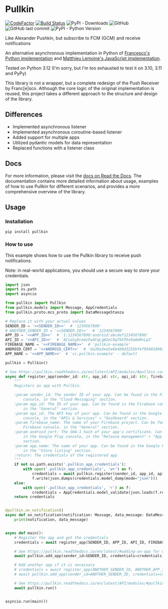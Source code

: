# Pullkin

[![CodeFactor](https://www.codefactor.io/repository/github/whiteapfel/pullkin/badge/master)](https://www.codefactor.io/repository/github/whiteapfel/pullkin/overview/master)
[![Build Status](https://app.travis-ci.com/WhiteApfel/Pullkin.svg?branch=master)](https://app.travis-ci.com/WhiteApfel/Pullkin)
![PyPI - Downloads](https://img.shields.io/pypi/dm/pullkin)
![GitHub](https://img.shields.io/github/license/whiteapfel/pullkin)
![GitHub last commit](https://img.shields.io/github/last-commit/whiteapfel/pullkin)
![PyPI - Python Version](https://img.shields.io/pypi/pyversions/pullkin)

Like Alexander Pushkin, but subscribe to FCM (GCM) and receive notifications

An alternative asynchronous implementation in Python 
of [Francesco's Python implementation](https://github.com/Francesco149/push_receiver) 
and [Matthieu Lemoine's JavaScript implementation](https://github.com/MatthieuLemoine/push-receiver).

Tested on Python 3.12 (I'm sorry, but I'm too exhausted to test it on 3.10, 3.11 and PyPy)

This library is not a wrapper, but a complete redesign of the Push Receiver by Franc[e]sco. 
Although the core logic of the original implementation is reused,
this project takes a different approach to the structure and design of the library.

## Differences

* Implemented asynchronous listener
* Implemented asynchronous coroutine-based listener
* Added support for multiple apps
* Utilized pydantic models for data representation
* Replaced functions with a listener class

## Docs

For more information, please visit the [docs on Read the Docs](https://pullkin.readthedocs.io/en/latest/).
The documentation contains more detailed information about usage, 
examples of how to use Pullkin for different scenarios, 
and provides a more comprehensive overview of the library.

## Usage

### Installation

```shell
pip install pullkin
```

### How to use
This example shows how to use the Pullkin library to receive push notifications.

Note: in real-world applications, you should use a secure way to store your credentials.

```python
import json
import os.path
import asyncio

from pullkin import Pullkin
from pullkin.models import Message, AppCredentials
from pullkin.proto.mcs_proto import DataMessageStanza

# Replace it with your actual values
SENDER_ID = '<<SENDER_ID>>'  # '1234567890'
# ANOTHER_SENDER_ID = '<<SENDER_ID>>'  # '1234567890'
APP_ID = '<<APP_ID>>'  # '1:1234567890:android:abcdef1234567890'
API_ID = '<<API_ID>>'  # 'AIzaSyDce4zFw4CqLqW2eCOqTbXfDx9a8mRnLpI'
FIREBASE_NAME = '<<FIREBASE_NAME>>'  # 'pullkin-example'
ANDROID_CERT = '<<ANDROID_CERT>>'  # 'da39a3ee5e6b4b0d3255bfef95601890afd80709' - default
APP_NAME = '<<APP_NAME>>'  # 'cc.pullkin.example' - default

pullkin = Pullkin()

# See https://pullkin.readthedocs.io/en/latest/API/modules/#pullkin.core.PullkinCore.register for more information
async def register_app(sender_id: str, app_id: str, api_id: str, firebase_name: str, android_cert: str, app_name: str):
    """
    Registers an app with Pullkin.

    :param sender_id: The sender ID of your app. Can be found in the Firebase
        console, in the "Cloud Messaging" section.
    :param app_id: The ID of your app. Can be found in the Firebase console,
        in the "General" section.
    :param api_id: The API key of your app. Can be found in the Google Cloud
        console, in the "APIs & Services" > "Dashboard" section.
    :param firebase_name: The name of your Firebase project. Can be found in the
        Firebase console, in the "General" section.
    :param android_cert: The SHA-1 hash of your app's certificate. Can be found
        in the Google Play console, in the "Release management" > "App signing"
        section.
    :param app_name: The name of your app. Can be found in the Google Play console,
        in the "Store listing" section.
    :return: The credentials of the registered app
    """
    if not os.path.exists('.pullkin_app_credentials'):
        with open('.pullkin_app_credentials', 'w+') as f:
            credentials = await pullkin.register(sender_id, app_id, api_id, firebase_name, android_cert, app_name)
            f.write(json.dumps(credentials.model_dump(mode="json")))
    else:
        with open('.pullkin_app_credentials', 'r') as f:
            credentials = AppCredentials.model_validate(json.loads(f.read()))
    return credentials


@pullkin.on_notification()
async def on_notification(notification: Message, data_message: DataMessageStanza):
    print(notification, data_message)


async def main():
    # Register the app and get the credentials
    credentials = await register_app(SENDER_ID, APP_ID, API_ID, FIREBASE_NAME, ANDROID_CERT, APP_NAME)

    # See https://pullkin.readthedocs.io/en/latest/#adding-an-app for more information
    await pullkin.add_app(sender_id=SENDER_ID, credentials=credentials)

    # Add another app if it is necessary
    # credentials = await register_app(ANOTHER_SENDER_ID, ANOTHER_APP_ID, ANOTHER_API_ID, ANOTHER_FIREBASE_NAME, ANOTHER_ANDROID_CERT, ANOTHER_APP_NAME)
    # await pullkin.add_app(sender_id=ANOTHER_SENDER_ID, credentials=credentials)

    # See https://pullkin.readthedocs.io/en/latest/API/modules/#pullkin.Pullkin.run for more information
    await pullkin.run()


asyncio.run(main())
```